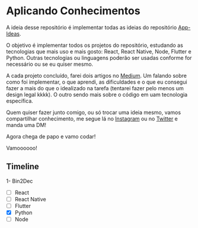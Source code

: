 # Aplicando Conhecimentos

A ideia desse repositório é implementar todas as ideias do repositório [App-Ideas](https://github.com/florinpop17/app-ideas).

O objetivo é implementar todos os projetos do repositório, estudando as tecnologias que mais uso e mais gosto: React, React Native, Node, Flutter e Python. Outras tecnologias ou linguagens poderão ser usadas conforme for necessário ou se eu quiser mesmo.

A cada projeto concluído, farei dois artigos no [Medium](https://medium.com/@gabrielf.dev). Um falando sobre como foi implementar, o que aprendi, as dificuldades e o que eu consegui fazer a mais do que o idealizado na tarefa (tentarei fazer pelo menos um design legal kkkk). O outro sendo mais sobre o código em uam tecnologia específica.

Quem quiser fazer junto comigo, ou só trocar uma ideia mesmo, vamos compartilhar conhecimento, me segue lá no [Instagram](https://www.instagram.com/gabrielf.dev/) ou no [Twitter](https://twitter.com/gabrielf_dev) e manda uma DM!

Agora chega de papo e vamo codar! 

Vamoooooo!

## Timeline

1- Bin2Dec
  - [ ] React
  - [ ] React Native
  - [ ] Flutter
  - [x] Python
  - [ ] Node